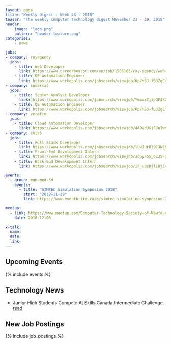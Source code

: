 ```yaml
---
layout: page
title: "Weekly Digest - Week 48 - 2018"
teaser: "The weekly computer technology digest November 23 - 29, 2018"
header:
    image: "logo.png"
    pattern: "header-texture.png"
categories:
    - news

jobs:
- company: rayagency
  jobs:
    - title: Web Developer
      link: https://www.careerbeacon.com/en/job/1505165/ray-agency/web-developer/st-john-s
    - title: QE Automation Engineer
      link: https://www.workopolis.com/jobsearch/viewjob/Kp7M5J-fB3ZgEGxz-Xg2FeQWLRNDSMZzhkkqP_4SgksdTK8gScnb_Q
- company: inmarsat
  jobs:
    - title: Senior Analyst Developer
      link: https://www.workopolis.com/jobsearch/viewjob/YmaqxZjipQE4XzQ6g_RZ2zcZabyU_QEUxyeeRxZNEA6D8qOT7tvWsw
    - title: QE Automation Engineer
      link: https://www.workopolis.com/jobsearch/viewjob/Kp7M5J-fB3ZgEGxz-Xg2FeQWLRNDSMZzhkkqP_4SgksdTK8gScnb_Q
- company: verafin
  jobs:
    - title: Cloud Automation Developer
      link: https://www.workopolis.com/jobsearch/viewjob/4AOvdUGjFJuIwoTMGFdYxdOqrX_JWgI6Rbq3xRQ1TXyNVhDfWUYO9g
- company: colab
  jobs:
    - title: Full Stack Developer
      link: https://www.workopolis.com/jobsearch/viewjob/lLwJHrRl9C3NSPhgWATqjKVqVvfDCBVukRenoPdYFozsh5tv2NdQ_w
    - title: Front-End Development Intern
      link: https://www.workopolis.com/jobsearch/viewjob/JdGyFSx_6Z35FejlSNRiiV5ntJ2ynLEVK69e92a2TbZIW1qbuut4fQ
    - title: Back-End Development Intern
      link: https://www.workopolis.com/jobsearch/viewjob/IF_H0zDjlIBj3oDWTGtAJ487Crc3CZ_YthY4jWhpRFP-o4_d41Ztew

events:
  - group: mun-med-3d
    events:
      - title: "SIMTEC Simulation Symposium 2018"
        start: "2018-11-29"
        link: https://www.eventbrite.ca/e/simtec-simulation-symposium-2018-tickets-50490453305

meetup:
  - link: https://www.meetup.com/Computer-Technology-Society-of-Newfoundland-and-Labrador/events/rpdzmpyxqbjb/
    date: 2018-12-06
  
x-talk:
  name:
  date: 
  link: 
---
```


## Upcoming Events
{% include events %}

## Technology News

* Junior High Students Compete At Skills Canada Intermediate Challenge. [read](http://vocm.com/news/junior-high-students-compete-at-skills-canada-intermediate-challenge/)

## New Job Postings
{% include job_postings %}

